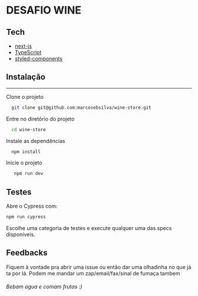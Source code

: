 # DESAFIO WINE

## Tech
- [next-js](https://nextjs.org/)
- [TypeScript](https://www.typescriptlang.org/)
- [styled-components](https://styled-components.com/docs/basics) 

## Instalação
---------------
 
Clone o projeto

```bash
  git clone git@github.com:marcosebsilva/wine-store.git
```

Entre no diretório do projeto

```bash
  cd wine-store
```

Instale as dependências

```bash
  npm install
```

Inicie o projeto

```bash
   npm run dev
```

## Testes
Abre o Cypress com:
```sh
npm run cypress
```
Escolhe uma categoria de testes e execute qualquer uma das specs disponíveis.

## Feedbacks
Fiquem à vontade pra abrir uma issue ou então dar uma olhadinha no que já ta por lá.
Podem me mandar um zap/email/fax/sinal de fumaça tambem
###### Bebam agua e comam frutas :)

